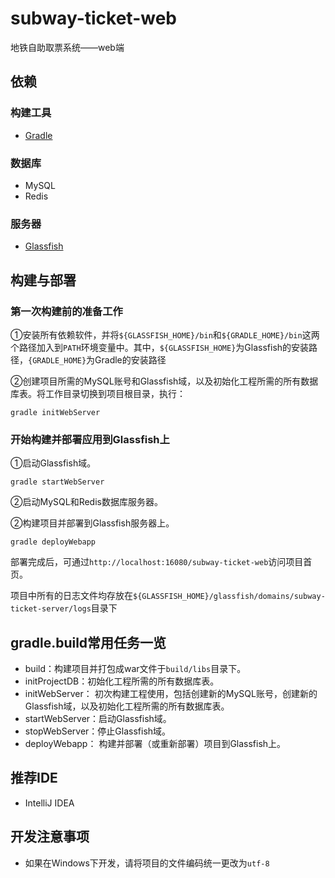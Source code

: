 # subway-ticket-web
地铁自助取票系统——web端

## 依赖

### 构建工具
+ [Gradle](http://gradle.org/)

### 数据库
+ MySQL
+ Redis

### 服务器
+ [Glassfish](https://glassfish.java.net/)

## 构建与部署
### 第一次构建前的准备工作
①安装所有依赖软件，并将`${GLASSFISH_HOME}/bin`和`${GRADLE_HOME}/bin`这两个路径加入到`PATH`环境变量中。其中，`${GLASSFISH_HOME}`为Glassfish的安装路径，`{GRADLE_HOME}`为Gradle的安装路径
	
②创建项目所需的MySQL账号和Glassfish域，以及初始化工程所需的所有数据库表。将工作目录切换到项目根目录，执行：

```
gradle initWebServer
```

### 开始构建并部署应用到Glassfish上

①启动Glassfish域。

```
gradle startWebServer
```

②启动MySQL和Redis数据库服务器。

②构建项目并部署到Glassfish服务器上。

```
gradle deployWebapp
```
部署完成后，可通过`http://localhost:16080/subway-ticket-web`访问项目首页。

项目中所有的日志文件均存放在`${GLASSFISH_HOME}/glassfish/domains/subway-ticket-server/logs`目录下

## gradle.build常用任务一览
+ build：构建项目并打包成war文件于`build/libs`目录下。
+ initProjectDB：初始化工程所需的所有数据库表。
+ initWebServer： 初次构建工程使用，包括创建新的MySQL账号，创建新的Glassfish域，以及初始化工程所需的所有数据库表。
+ startWebServer：启动Glassfish域。
+ stopWebServer：停止Glassfish域。
+ deployWebapp： 构建并部署（或重新部署）项目到Glassfish上。

## 推荐IDE
+ IntelliJ IDEA

## 开发注意事项
+ 如果在Windows下开发，请将项目的文件编码统一更改为`utf-8`
